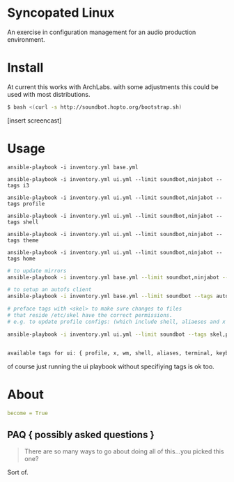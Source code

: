 # Syncopated Linux

An exercise in configuration management for an audio production environment.


# Install

At current this works with ArchLabs. with some adjustments this could be used with most distributions.

```bash
$ bash <(curl -s http://soundbot.hopto.org/bootstrap.sh)
```

[insert screencast]

# Usage


`ansible-playbook -i inventory.yml base.yml`

`ansible-playbook -i inventory.yml ui.yml --limit soundbot,ninjabot --tags i3`

`ansible-playbook -i inventory.yml ui.yml --limit soundbot,ninjabot --tags profile`

`ansible-playbook -i inventory.yml ui.yml --limit soundbot,ninjabot --tags shell`

`ansible-playbook -i inventory.yml ui.yml --limit soundbot,ninjabot --tags theme`

`ansible-playbook -i inventory.yml ui.yml --limit soundbot,ninjabot --tags home`

```bash
# to update mirrors
ansible-playbook -i inventory.yml base.yml --limit soundbot,ninjabot --tags repo,mirrors -e "update_mirrors=true"
```

```bash
# to setup an autofs client
ansible-playbook -i inventory.yml base.yml --limit soundbot --tags autofs
```

```bash
# preface tags with <skel> to make sure changes to files
# that reside /etc/skel have the correct permissions.
# e.g. to update profile configs: (which include shell, aliaeses and x configs)

ansible-playbook -i inventory.yml ui.yml --limit soundbot --tags skel,profile


available tags for ui: { profile, x, wm, shell, aliases, terminal, keybindings }
```

of course just running the ui playbook without specifiying tags is ok too.



# About

```yaml
become = True
```

## PAQ { possibly asked questions }

> There are so many ways to go about doing all of this...you picked this one?

Sort of.
